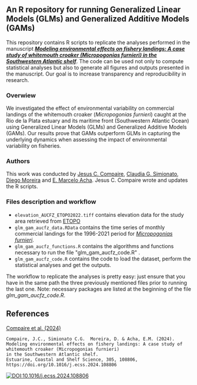 ## An R repository for running Generalized Linear Models (GLMs) and Generalized Additive Models (GAMs)

This repository contains R scripts to replicate the analyses performed in the manuscript 
[***Modeling environmental effects on fishery landings: A case study of whitemouth croaker (_Micropogonias furnieri_) in the Southwestern
Atlantic shelf***](https://doi.org/10.1016/j.ecss.2024.108806). The code can be used not only to compute statistical analyses but also to generate all figures and outputs presented in the manuscript. Our goal is to increase transparency and reproducibility in research.

### Overwiew
We investigated the effect of environmental variability on commercial landings of the whitemouth croaker (_Micropogonias furnieri_) caught at the Rio de la Plata estuary and its maritime front (Southwestern Atlantic Ocean) using Generalized Linear Models (GLMs) and Generalized Additive Models (GAMs). Our results prove that GAMs outperform GLMs in capturing the underlying dynamics when assessing the impact of environmental variability on fisheries.

### Authors
This work was conducted by [Jesus C. Compaire](https://www.researchgate.net/profile/Jesus-Compaire), [Claudia G. Simionato](https://www.researchgate.net/profile/Claudia-Simionato), [Diego Moreira](https://www.researchgate.net/profile/Diego-Moreira-3) and [E. Marcelo Acha](https://www.researchgate.net/profile/Marcelo-Acha). Jesus C. Compaire wrote and updates the R scripts.

### Files description and workflow
- `elevation_AUCFZ_ETOPO2022.tiff` contains elevation data for the study area retrieved from [ETOPO](https://doi.org/10.25921/fd45-gt74) 
- `glm_gam_aucfz_data.RData` contains the time series of monthly commercial landings for the 1996-2021 period for [*Micropogonias furnieri*](https://www.fishbase.se/summary/Micropogonias-furnieri.html).
- `glm_gam_aucfz_functions.R` contains the algorithms and functions necessary to run the file "glm_gam_aucfz_code.R" .
- `glm_gam_aucfz_code.R` contains the code to load the dataset, perform the statistical analyses and get the outputs.

The workflow to replicate the analyses is pretty easy: just ensure that you have in the same path the three previously mentioned files prior to running the last one. Note: necessary packages are listed at the beginning of the file *glm_gam_aucfz_code.R*.

## References

[Compaire et al. (2024)](https://doi.org/10.1016/j.ecss.2024.108806)

```
Compaire, J.C., Simionato C.G.  Moreira, D. & Acha, E.M. (2024).
Modeling environmental effects on fishery landings: A case study of whitemouth croaker (Micropogonias furnieri)
in the Southwestern Atlantic shelf.
Estuarine, Coastal and Shelf Science, 305, 108806, https://doi.org/10.1016/j.ecss.2024.108806
```
[![DOI:10.1016/j.ecss.2024.108806](http://img.shields.io/badge/DOI-10.1016/j.ecss.2024.108806-b45f06.svg)](https://doi.org/10.1016/j.ecss.2024.108806)
